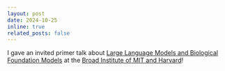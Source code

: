```yaml
---
layout: post
date: 2024-10-25
inline: true
related_posts: false
---
```


I gave an invited primer talk about [Large Language Models and Biological Foundation Models](https://www.broadinstitute.org/talks/large-language-models-and-biological-foundation-models) at the [Broad Institute of MIT and Harvard](https://www.broadinstitute.org/)!

<!-- <video style="width:70%" src="https://www.youtube.com/watch?v=ku4DImfea6Q" controls=""></video> -->
